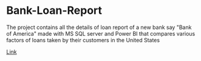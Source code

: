# Bank-Loan-Report
The project contains all the details of loan report of a new bank say "Bank of America" made with MS SQL server and  Power BI that compares various factors of loans taken by their customers in the United States 

[Link](https://app.powerbi.com/reportEmbed?reportId=00937af5-74d2-4550-a1c8-9a0bd4033887&autoAuth=true&ctid=5592699d-ffdb-4dc7-9166-f2876d9e6cbc)
